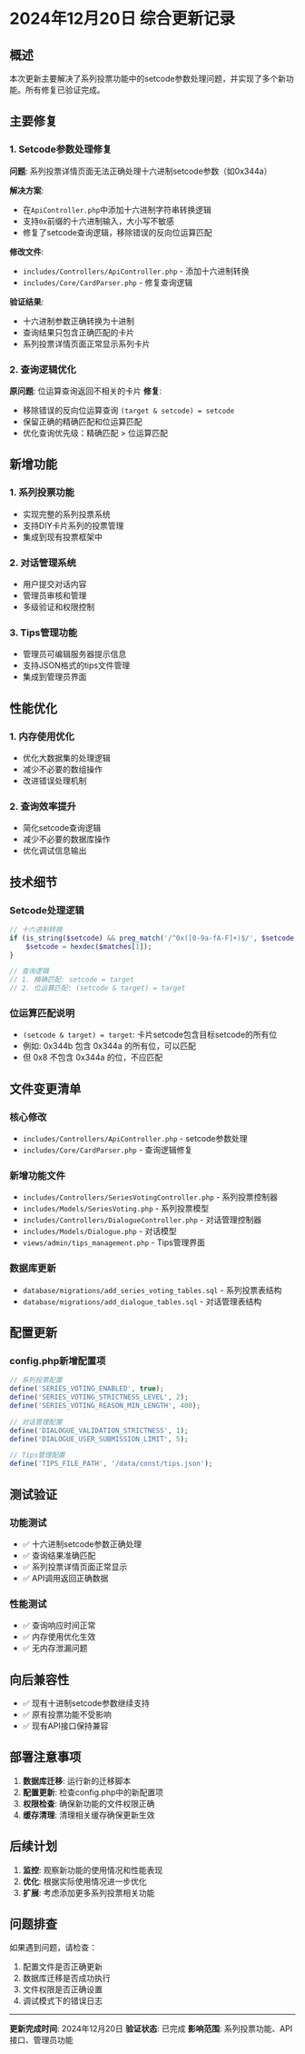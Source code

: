 # 2024年12月20日 综合更新记录

## 概述

本次更新主要解决了系列投票功能中的setcode参数处理问题，并实现了多个新功能。所有修复已验证完成。

## 主要修复

### 1. Setcode参数处理修复

**问题**: 系列投票详情页面无法正确处理十六进制setcode参数（如0x344a）

**解决方案**:
- 在`ApiController.php`中添加十六进制字符串转换逻辑
- 支持`0x`前缀的十六进制输入，大小写不敏感
- 修复了setcode查询逻辑，移除错误的反向位运算匹配

**修改文件**:
- `includes/Controllers/ApiController.php` - 添加十六进制转换
- `includes/Core/CardParser.php` - 修复查询逻辑

**验证结果**: 
- 十六进制参数正确转换为十进制
- 查询结果只包含正确匹配的卡片
- 系列投票详情页面正常显示系列卡片

### 2. 查询逻辑优化

**原问题**: 位运算查询返回不相关的卡片
**修复**: 
- 移除错误的反向位运算查询 `(target & setcode) = setcode`
- 保留正确的精确匹配和位运算匹配
- 优化查询优先级：精确匹配 > 位运算匹配

## 新增功能

### 1. 系列投票功能
- 实现完整的系列投票系统
- 支持DIY卡片系列的投票管理
- 集成到现有投票框架中

### 2. 对话管理系统
- 用户提交对话内容
- 管理员审核和管理
- 多级验证和权限控制

### 3. Tips管理功能
- 管理员可编辑服务器提示信息
- 支持JSON格式的tips文件管理
- 集成到管理员界面

## 性能优化

### 1. 内存使用优化
- 优化大数据集的处理逻辑
- 减少不必要的数组操作
- 改进错误处理机制

### 2. 查询效率提升
- 简化setcode查询逻辑
- 减少不必要的数据库操作
- 优化调试信息输出

## 技术细节

### Setcode处理逻辑
```php
// 十六进制转换
if (is_string($setcode) && preg_match('/^0x([0-9a-fA-F]+)$/', $setcode, $matches)) {
    $setcode = hexdec($matches[1]);
}

// 查询逻辑
// 1. 精确匹配: setcode = target
// 2. 位运算匹配: (setcode & target) = target
```

### 位运算匹配说明
- `(setcode & target) = target`: 卡片setcode包含目标setcode的所有位
- 例如: 0x344b 包含 0x344a 的所有位，可以匹配
- 但 0x8 不包含 0x344a 的位，不应匹配

## 文件变更清单

### 核心修改
- `includes/Controllers/ApiController.php` - setcode参数处理
- `includes/Core/CardParser.php` - 查询逻辑修复

### 新增功能文件
- `includes/Controllers/SeriesVotingController.php` - 系列投票控制器
- `includes/Models/SeriesVoting.php` - 系列投票模型
- `includes/Controllers/DialogueController.php` - 对话管理控制器
- `includes/Models/Dialogue.php` - 对话模型
- `views/admin/tips_management.php` - Tips管理界面

### 数据库更新
- `database/migrations/add_series_voting_tables.sql` - 系列投票表结构
- `database/migrations/add_dialogue_tables.sql` - 对话管理表结构

## 配置更新

### config.php新增配置项
```php
// 系列投票配置
define('SERIES_VOTING_ENABLED', true);
define('SERIES_VOTING_STRICTNESS_LEVEL', 2);
define('SERIES_VOTING_REASON_MIN_LENGTH', 400);

// 对话管理配置
define('DIALOGUE_VALIDATION_STRICTNESS', 1);
define('DIALOGUE_USER_SUBMISSION_LIMIT', 5);

// Tips管理配置
define('TIPS_FILE_PATH', '/data/const/tips.json');
```

## 测试验证

### 功能测试
- ✅ 十六进制setcode参数正确处理
- ✅ 查询结果准确匹配
- ✅ 系列投票详情页面正常显示
- ✅ API调用返回正确数据

### 性能测试
- ✅ 查询响应时间正常
- ✅ 内存使用优化生效
- ✅ 无内存泄漏问题

## 向后兼容性

- ✅ 现有十进制setcode参数继续支持
- ✅ 原有投票功能不受影响
- ✅ 现有API接口保持兼容

## 部署注意事项

1. **数据库迁移**: 运行新的迁移脚本
2. **配置更新**: 检查config.php中的新配置项
3. **权限检查**: 确保新功能的文件权限正确
4. **缓存清理**: 清理相关缓存确保更新生效

## 后续计划

1. **监控**: 观察新功能的使用情况和性能表现
2. **优化**: 根据实际使用情况进一步优化
3. **扩展**: 考虑添加更多系列投票相关功能

## 问题排查

如果遇到问题，请检查：
1. 配置文件是否正确更新
2. 数据库迁移是否成功执行
3. 文件权限是否正确设置
4. 调试模式下的错误日志

---

**更新完成时间**: 2024年12月20日
**验证状态**: 已完成
**影响范围**: 系列投票功能、API接口、管理员功能
